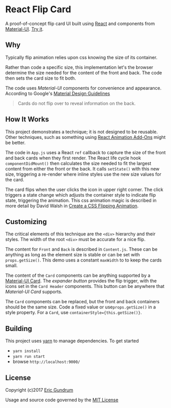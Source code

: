 # React Flip Card

A proof-of-concept flip card UI built using [React](https://facebook.github.io/react)
and components from
[Material-UI](http://www.material-ui.com).
[Try it](https://react-flip-card.bencharts.com).

## Why
Typically flip animation relies upon css knowing the size of its container.

Rather than code a specific size, this implementation let's the
browser determine the size needed for the content of the front and back.
The code then sets the card size to fit both.

The code uses _Material-UI_ components for convenience and appearance.
According to Google's [Material Design Guidelines](https://material.io/guidelines/components/cards.html#cards-behavior)
> Cards do not flip over to reveal information on the back.

## How It Works
This project demonstrates a technique;
it is not designed to be reusable.
Other techniques, such as something using [React Animation Add-Ons](https://facebook.github.io/react/docs/animation.html)
might be better.

The code in `App.js` uses a React `ref` callback to capture the
size of the front and back cards when they first render.
The React life cycle hook `componentDidMount()` then calculates
the size needed to fit the largest content from either the
front or the back.
It calls `setState()` with this new size, triggering a re-render
where inline styles use the new size values for the card.

The card flips when the user clicks the icon in upper right corner.
The click triggers a state change which adjusts the container
style to indicate flip state, triggering the animation.
This css animation magic is described in more detail by David Walsh in
[Create a CSS Flipping Animation](https://davidwalsh.name/css-flip).

## Customizing
The critical elements of this technique are the `<div>` hierarchy and their styles.
The width of the root `<div>` must be accurate for a nice flip.

The content for `Front` and `Back` is described in `Content.js`.
These can be anything as long as the element size is stable or
can be set with `props.getSize()`.
This demo uses a constant `maxWidth` to to keep the cards small.

The content of the `Card` components can be anything supported by a
[Material-UI Card](http://www.material-ui.com/#/components/card).
The _expander button_ provides the flip trigger, with the
icons set in the `Card Header` components.
This button can be anywhere that _Material-UI Card_ supports.

The `Card` components can be replaced, but the front and back containers should be the same size.
Code a fixed value or use`props.getSize()` in a style property. For a `Card`, use `containerStyle={this.getSize()}`.

## Building
This project uses [yarn](https://yarnpkg.com)
to manage dependencies. To get started
- `yarn install`
- `yarn run start`
- browse `http://localhost:9000/`

## License
Copyright (c)2017 [Eric Gundrum](https://ericgundrum.com)

Usage and source code governed by the [MIT License](https://spdx.org/licenses/MIT.html)
